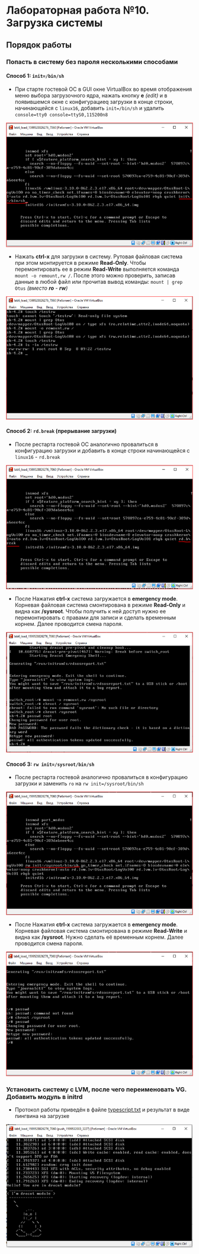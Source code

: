 # Лабораторная работа №10.  Загрузка системы
[img1]: https://github.com/OlegLitvintsev/OTUS_Labs/blob/master/Lab_10/imgs/scr_1_1.PNG "" 
[img2]: https://github.com/OlegLitvintsev/OTUS_Labs/blob/master/Lab_10/imgs/scr_1_2.PNG "" 
[img3]: https://github.com/OlegLitvintsev/OTUS_Labs/blob/master/Lab_10/imgs/scr_2_1.PNG "" 
[img4]: https://github.com/OlegLitvintsev/OTUS_Labs/blob/master/Lab_10/imgs/scr_2_2.PNG "" 
[img5]: https://github.com/OlegLitvintsev/OTUS_Labs/blob/master/Lab_10/imgs/scr_3_1.PNG "" 
[img6]: https://github.com/OlegLitvintsev/OTUS_Labs/blob/master/Lab_10/imgs/scr_3_2.PNG "" 
[img7]: https://github.com/OlegLitvintsev/OTUS_Labs/blob/master/Lab_10/imgs/scr_dracut.PNG "" 

## Порядок работы

### Попасть в систему без пароля несколькими способами
#### Способ 1: `init=/bin/sh`
* При старте гостевой ОС в GUI окне VirtualBox во время отображения меню выбора загрузочного ядра, нажать кнопку **e** *(edit)* и в появившемся окне с конфигурациеq загрузки в конце строки, начинающейся с `linux16`, добавить `init=/bin/sh` и удалить `console=tty0 console=ttyS0,115200n8` 

![Правка конфига Способ 1](/Lab_10/imgs/scr_1_1.PNG)

* Нажать **сtrl-x** для загрузки в систему. Рутовая файловая система при этом монтируется в режиме **Read-Only**. Чтобы  перемонтировать ее в режим **Read-Write** выполняется команда `mount -o remount,rw /`. После этого  можно проверить, записав данные в любой файл или прочитав вывод команды: `mount | grep Otus` *(вместо **ro** - **rw**)*

![Перемонтирование в rw и результат][img2]

#### Способ 2: `rd.break` (прерывание загрузки)
* После рестарта гостевой ОС аналогично провалиться в конфигурацию загрузки и  добавить  в конце строки начинающейся с `linux16` - `rd.break`

![Правка конфига Способ 2][img3]

* После Нажатия **сtrl-x** система загружается в **emergency mode**. Корневая файловая система смонтирована в режиме **Read-Only** и видна как **/sysroot**. Чтобы получить к ней доступ нужно ее перемонтировать с правами для записи и сделать временным корнем. Далее проводится смена пароля. 

![Перемонтирование в rw и смена пароля][img4]

#### Способ 3: `rw init=/sysroot/bin/sh`
* После рестарта гостевой аналогично провалиться в конфигурацию загрузки и  заменить  `ro` на  `rw init=/sysroot/bin/sh`

![Правка конфига Способ 3][img5]

* После Нажатия **сtrl-x** система загружается в **emergency mode**. Корневая файловая система смонтирована в режиме **Read-Write** и видна как **/sysroot**. Нужно сделать её  временным корнем. Далее проводится смена пароля. 

![смена пароля][img6]

### Установить систему с LVM, после чего переименовать VG. Добавить модуль в initrd
* Протокол работы приведён в файле [typescript.txt](https://github.com/OlegLitvintsev/OTUS_Labs/blob/master/Lab_10/typescript.txt) 
и результат в виде пингвина на загрузке 

![пингвин при загрузке][img7]


